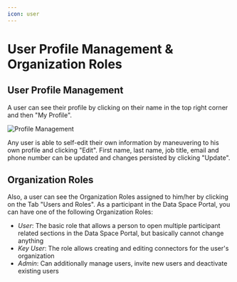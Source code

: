 ```yaml
---
icon: user
---
```


# User Profile Management & Organization Roles

## User Profile Management

A user can see their profile by clicking on their name in the top right corner and then "My Profile".

![Profile Management](https://github.com/user-attachments/assets/8b86df93-54f4-4b1a-a20b-20168907407f)

Any user is able to self-edit their own information by maneuvering to his own profile and clicking "Edit".
First name, last name, job title, email and phone number can be updated and changes persisted by clicking "Update".

## Organization Roles
Also, a user can see the Organization Roles assigned to him/her by clicking on the Tab "Users and Roles".
As a participant in the Data Space Portal, you can have one of the following Organization Roles:

- _User_: The basic role that allows a person to open multiple participant related sections in the Data Space Portal, but basically cannot change anything
- _Key User_: The role allows creating and editing connectors for the user's organization
- _Admin_: Can additionally manage users, invite new users and deactivate existing users
